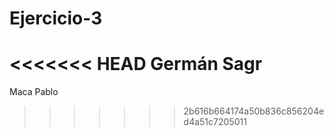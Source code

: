 # Ejercicio-3
<<<<<<< HEAD
Germán Sagr
=======

Maca
Pablo
>>>>>>> 2b616b664174a50b836c856204ed4a51c7205011
